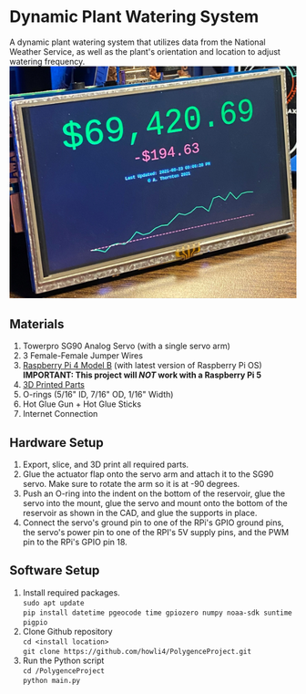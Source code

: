 # Dynamic Plant Watering System
A dynamic plant watering system that utilizes data from the National Weather Service, as well as the plant's orientation and location to adjust watering frequency.
![Alt text](https://github.com/athornton1618/mintbot/blob/main/mintbot_demo.jpg?raw=true)

## Materials
1. Towerpro SG90 Analog Servo (with a single servo arm)
2. 3 Female-Female Jumper Wires
3. [Raspberry Pi 4 Model B](https://www.raspberrypi.com/products/raspberry-pi-4-model-b/) (with latest version of Raspberry Pi OS) **IMPORTANT: This project will _NOT_ work with a Raspberry Pi 5**
4. [3D Printed Parts](https://cad.onshape.com/documents/d2bddf53dcd5558dbb8bdeef/w/6d26f46bb79cac228e16e5e8/e/d892201bd4037640de4d20c5?renderMode=0&uiState=67101d823e284f6f3d667be1)
5. O-rings (5/16" ID, 7/16" OD, 1/16" Width)
6. Hot Glue Gun + Hot Glue Sticks
7. Internet Connection

## Hardware Setup
1. Export, slice, and 3D print all required parts.
2. Glue the actuator flap onto the servo arm and attach it to the SG90 servo. Make sure to rotate the arm so it is at -90 degrees.
3. Push an O-ring into the indent on the bottom of the reservoir, glue the servo into the mount, glue the servo and mount onto the bottom of the reservoir as shown in the CAD, and glue the supports in place.
5. Connect the servo's ground pin to one of the RPi's GPIO ground pins, the servo's power pin to one of the RPI's 5V supply pins, and the PWM pin to the RPi's GPIO pin 18.

## Software Setup
1. Install required packages.\
`sudo apt update`\
`pip install datetime pgeocode time gpiozero numpy noaa-sdk suntime pigpio`
2. Clone Github repository\
`cd <install location>`\
`git clone https://github.com/howli4/PolygenceProject.git`
3. Run the Python script\
`cd /PolygenceProject`\
`python main.py`
